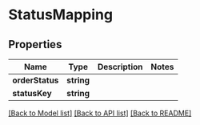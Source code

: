 # StatusMapping

## Properties
Name | Type | Description | Notes
------------ | ------------- | ------------- | -------------
**orderStatus** | **string** |  | 
**statusKey** | **string** |  | 

[[Back to Model list]](../README.md#documentation-for-models) [[Back to API list]](../README.md#documentation-for-api-endpoints) [[Back to README]](../README.md)


